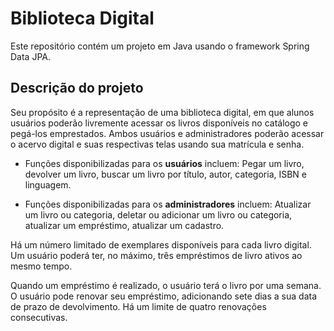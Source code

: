 # Biblioteca Digital

Este repositório contém um projeto em Java usando o framework Spring Data JPA.

## Descrição do projeto
Seu propósito é a representação de uma biblioteca digital, em que alunos usuários poderão livremente acessar os livros disponíveis no catálogo e pegá-los emprestados.
Ambos usuários e administradores poderão acessar o acervo digital e suas respectivas telas usando sua matrícula e senha.
* Funções disponibilizadas para os **usuários** incluem: Pegar um livro, devolver um livro, buscar um livro por título, autor, categoria, ISBN e linguagem.

* Funções disponibilizadas para os **administradores** incluem: Atualizar um livro ou categoria, deletar ou adicionar um livro ou categoria, atualizar um empréstimo, atualizar um cadastro.

Há um número limitado de exemplares disponíveis para cada livro digital. Um usuário poderá ter, no máximo, três empréstimos de livro ativos ao mesmo tempo.

Quando um empréstimo é realizado, o usuário terá o livro por uma semana. O usuário pode renovar seu empréstimo, adicionando sete dias a sua data de prazo de devolvimento. Há um limite de quatro renovações consecutivas.
